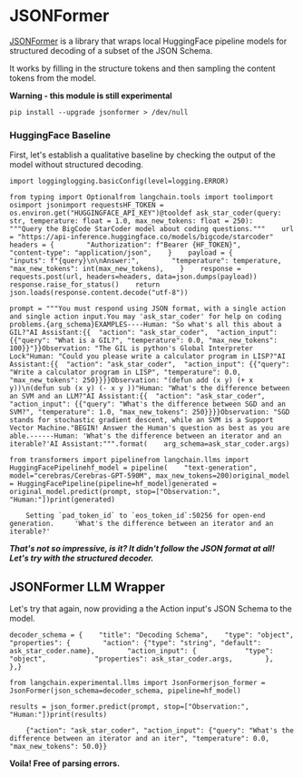 JSONFormer
==========

[JSONFormer](https://github.com/1rgs/jsonformer) is a library that wraps local HuggingFace pipeline models for structured decoding of a subset of the JSON Schema.

It works by filling in the structure tokens and then sampling the content tokens from the model.

**Warning - this module is still experimental**

    pip install --upgrade jsonformer > /dev/null

### HuggingFace Baseline[​](#huggingface-baseline "Direct link to HuggingFace Baseline")

First, let's establish a qualitative baseline by checking the output of the model without structured decoding.

    import logginglogging.basicConfig(level=logging.ERROR)

    from typing import Optionalfrom langchain.tools import toolimport osimport jsonimport requestsHF_TOKEN = os.environ.get("HUGGINGFACE_API_KEY")@tooldef ask_star_coder(query: str, temperature: float = 1.0, max_new_tokens: float = 250):    """Query the BigCode StarCoder model about coding questions."""    url = "https://api-inference.huggingface.co/models/bigcode/starcoder"    headers = {        "Authorization": f"Bearer {HF_TOKEN}",        "content-type": "application/json",    }    payload = {        "inputs": f"{query}\n\nAnswer:",        "temperature": temperature,        "max_new_tokens": int(max_new_tokens),    }    response = requests.post(url, headers=headers, data=json.dumps(payload))    response.raise_for_status()    return json.loads(response.content.decode("utf-8"))

    prompt = """You must respond using JSON format, with a single action and single action input.You may 'ask_star_coder' for help on coding problems.{arg_schema}EXAMPLES----Human: "So what's all this about a GIL?"AI Assistant:{{  "action": "ask_star_coder",  "action_input": {{"query": "What is a GIL?", "temperature": 0.0, "max_new_tokens": 100}}"}}Observation: "The GIL is python's Global Interpreter Lock"Human: "Could you please write a calculator program in LISP?"AI Assistant:{{  "action": "ask_star_coder",  "action_input": {{"query": "Write a calculator program in LISP", "temperature": 0.0, "max_new_tokens": 250}}}}Observation: "(defun add (x y) (+ x y))\n(defun sub (x y) (- x y ))"Human: "What's the difference between an SVM and an LLM?"AI Assistant:{{  "action": "ask_star_coder",  "action_input": {{"query": "What's the difference between SGD and an SVM?", "temperature": 1.0, "max_new_tokens": 250}}}}Observation: "SGD stands for stochastic gradient descent, while an SVM is a Support Vector Machine."BEGIN! Answer the Human's question as best as you are able.------Human: 'What's the difference between an iterator and an iterable?'AI Assistant:""".format(    arg_schema=ask_star_coder.args)

    from transformers import pipelinefrom langchain.llms import HuggingFacePipelinehf_model = pipeline(    "text-generation", model="cerebras/Cerebras-GPT-590M", max_new_tokens=200)original_model = HuggingFacePipeline(pipeline=hf_model)generated = original_model.predict(prompt, stop=["Observation:", "Human:"])print(generated)

        Setting `pad_token_id` to `eos_token_id`:50256 for open-end generation.     'What's the difference between an iterator and an iterable?'    

**_That's not so impressive, is it? It didn't follow the JSON format at all! Let's try with the structured decoder._**

JSONFormer LLM Wrapper[​](#jsonformer-llm-wrapper "Direct link to JSONFormer LLM Wrapper")
------------------------------------------------------------------------------------------

Let's try that again, now providing a the Action input's JSON Schema to the model.

    decoder_schema = {    "title": "Decoding Schema",    "type": "object",    "properties": {        "action": {"type": "string", "default": ask_star_coder.name},        "action_input": {            "type": "object",            "properties": ask_star_coder.args,        },    },}

    from langchain.experimental.llms import JsonFormerjson_former = JsonFormer(json_schema=decoder_schema, pipeline=hf_model)

    results = json_former.predict(prompt, stop=["Observation:", "Human:"])print(results)

        {"action": "ask_star_coder", "action_input": {"query": "What's the difference between an iterator and an iter", "temperature": 0.0, "max_new_tokens": 50.0}}

**Voila! Free of parsing errors.**